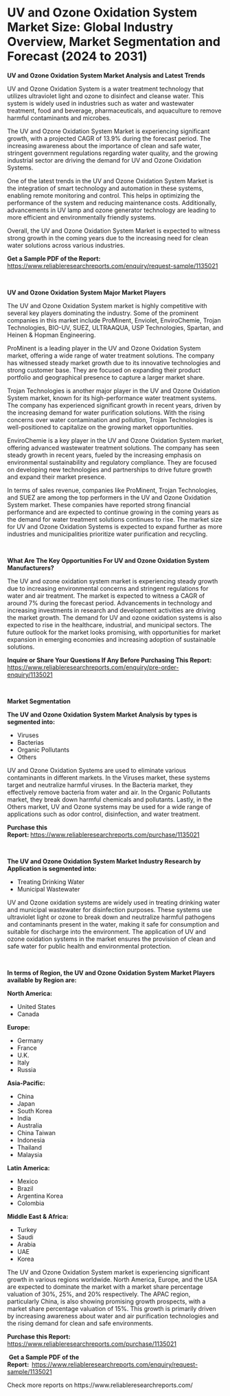 <p><h1>UV and Ozone Oxidation System Market Size: Global Industry Overview, Market Segmentation and Forecast (2024 to 2031)</h1></p><p><strong>UV and Ozone Oxidation System Market Analysis and Latest Trends</strong></p>
<p><p>UV and Ozone Oxidation System is a water treatment technology that utilizes ultraviolet light and ozone to disinfect and cleanse water. This system is widely used in industries such as water and wastewater treatment, food and beverage, pharmaceuticals, and aquaculture to remove harmful contaminants and microbes.</p><p>The UV and Ozone Oxidation System Market is experiencing significant growth, with a projected CAGR of 13.9% during the forecast period. The increasing awareness about the importance of clean and safe water, stringent government regulations regarding water quality, and the growing industrial sector are driving the demand for UV and Ozone Oxidation Systems.</p><p>One of the latest trends in the UV and Ozone Oxidation System Market is the integration of smart technology and automation in these systems, enabling remote monitoring and control. This helps in optimizing the performance of the system and reducing maintenance costs. Additionally, advancements in UV lamp and ozone generator technology are leading to more efficient and environmentally friendly systems.</p><p>Overall, the UV and Ozone Oxidation System Market is expected to witness strong growth in the coming years due to the increasing need for clean water solutions across various industries.</p></p>
<p><strong>Get a Sample PDF of the Report:&nbsp;</strong> <a href="https://www.reliableresearchreports.com/enquiry/request-sample/1135021">https://www.reliableresearchreports.com/enquiry/request-sample/1135021</a></p>
<p>&nbsp;</p>
<p><strong>UV and Ozone Oxidation System Major Market Players</strong></p>
<p><p>The UV and Ozone Oxidation System market is highly competitive with several key players dominating the industry. Some of the prominent companies in this market include ProMinent, Enviolet, EnviroChemie, Trojan Technologies, BIO-UV, SUEZ, ULTRAAQUA, USP Technologies, Spartan, and Heinen & Hopman Engineering.</p><p>ProMinent is a leading player in the UV and Ozone Oxidation System market, offering a wide range of water treatment solutions. The company has witnessed steady market growth due to its innovative technologies and strong customer base. They are focused on expanding their product portfolio and geographical presence to capture a larger market share.</p><p>Trojan Technologies is another major player in the UV and Ozone Oxidation System market, known for its high-performance water treatment systems. The company has experienced significant growth in recent years, driven by the increasing demand for water purification solutions. With the rising concerns over water contamination and pollution, Trojan Technologies is well-positioned to capitalize on the growing market opportunities.</p><p>EnviroChemie is a key player in the UV and Ozone Oxidation System market, offering advanced wastewater treatment solutions. The company has seen steady growth in recent years, fueled by the increasing emphasis on environmental sustainability and regulatory compliance. They are focused on developing new technologies and partnerships to drive future growth and expand their market presence.</p><p>In terms of sales revenue, companies like ProMinent, Trojan Technologies, and SUEZ are among the top performers in the UV and Ozone Oxidation System market. These companies have reported strong financial performance and are expected to continue growing in the coming years as the demand for water treatment solutions continues to rise. The market size for UV and Ozone Oxidation Systems is expected to expand further as more industries and municipalities prioritize water purification and recycling.</p></p>
<p>&nbsp;</p>
<p><strong>What Are The Key Opportunities For UV and Ozone Oxidation System Manufacturers?</strong></p>
<p><p>The UV and ozone oxidation system market is experiencing steady growth due to increasing environmental concerns and stringent regulations for water and air treatment. The market is expected to witness a CAGR of around 7% during the forecast period. Advancements in technology and increasing investments in research and development activities are driving the market growth. The demand for UV and ozone oxidation systems is also expected to rise in the healthcare, industrial, and municipal sectors. The future outlook for the market looks promising, with opportunities for market expansion in emerging economies and increasing adoption of sustainable solutions.</p></p>
<p><strong>Inquire or Share Your Questions If Any Before Purchasing This Report:</strong> <a href="https://www.reliableresearchreports.com/enquiry/pre-order-enquiry/1135021">https://www.reliableresearchreports.com/enquiry/pre-order-enquiry/1135021</a></p>
<p>&nbsp;</p>
<p><strong>Market Segmentation</strong></p>
<p><strong>The UV and Ozone Oxidation System Market Analysis by types is segmented into:</strong></p>
<p><ul><li>Viruses</li><li>Bacterias</li><li>Organic Pollutants</li><li>Others</li></ul></p>
<p><p>UV and Ozone Oxidation Systems are used to eliminate various contaminants in different markets. In the Viruses market, these systems target and neutralize harmful viruses. In the Bacteria market, they effectively remove bacteria from water and air. In the Organic Pollutants market, they break down harmful chemicals and pollutants. Lastly, in the Others market, UV and Ozone systems may be used for a wide range of applications such as odor control, disinfection, and water treatment.</p></p>
<p><strong>Purchase this Report:&nbsp;</strong><a href="https://www.reliableresearchreports.com/purchase/1135021">https://www.reliableresearchreports.com/purchase/1135021</a></p>
<p>&nbsp;</p>
<p><strong>The UV and Ozone Oxidation System Market Industry Research by Application is segmented into:</strong></p>
<p><ul><li>Treating Drinking Water</li><li>Municipal Wastewater</li></ul></p>
<p><p>UV and Ozone oxidation systems are widely used in treating drinking water and municipal wastewater for disinfection purposes. These systems use ultraviolet light or ozone to break down and neutralize harmful pathogens and contaminants present in the water, making it safe for consumption and suitable for discharge into the environment. The application of UV and ozone oxidation systems in the market ensures the provision of clean and safe water for public health and environmental protection.</p></p>
<p>&nbsp;</p>
<p><strong>In terms of Region, the UV and Ozone Oxidation System Market Players available by Region are:</strong></p>
<p>
    <p> <strong> North America: </strong>
        <ul>
            <li>United States</li>
            <li>Canada</li>
        </ul>
        </p> 
    <p> <strong> Europe: </strong>
        <ul>
            <li>Germany</li>
            <li>France</li>
            <li>U.K.</li>
            <li>Italy</li>
            <li>Russia</li>
        </ul>
        </p> 
    <p> <strong> Asia-Pacific: </strong>
        <ul>
            <li>China</li>
            <li>Japan</li>
            <li>South Korea</li>
            <li>India</li>
            <li>Australia</li>
            <li>China Taiwan</li>
            <li>Indonesia</li>
            <li>Thailand</li>
            <li>Malaysia</li>
        </ul>
        </p> 
    <p> <strong> Latin America: </strong>
        <ul>
            <li>Mexico</li>
            <li>Brazil</li>
            <li>Argentina Korea</li>
            <li>Colombia</li>
        </ul>
        </p> 
    <p> <strong> Middle East & Africa: </strong>
        <ul>
            <li>Turkey</li>
            <li>Saudi</li>
            <li>Arabia</li>
            <li>UAE</li>
            <li>Korea</li>
        </ul>
    </p>
    </p>
<p><p>The UV and Ozone Oxidation System market is experiencing significant growth in various regions worldwide. North America, Europe, and the USA are expected to dominate the market with a market share percentage valuation of 30%, 25%, and 20% respectively. The APAC region, particularly China, is also showing promising growth prospects, with a market share percentage valuation of 15%. This growth is primarily driven by increasing awareness about water and air purification technologies and the rising demand for clean and safe environments.</p></p>
<p><strong>Purchase this Report: </strong><a href="https://www.reliableresearchreports.com/purchase/1135021">https://www.reliableresearchreports.com/purchase/1135021</a></p>
<p>&nbsp;<strong>Get a Sample PDF of the Report:&nbsp;&nbsp;</strong><a href="https://www.reliableresearchreports.com/enquiry/request-sample/1135021">https://www.reliableresearchreports.com/enquiry/request-sample/1135021</a></p>
<p><strong></strong></p>
<p>Check more reports on https://www.reliableresearchreports.com/</p>